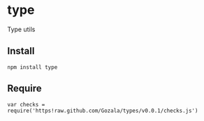 # type #

Type utils

## Install ##

    npm install type

## Require ##

    var checks = require('https!raw.github.com/Gozala/types/v0.0.1/checks.js')
